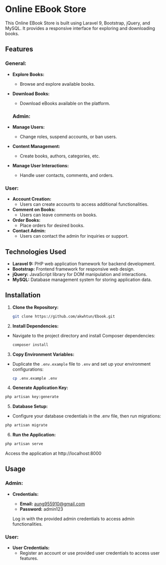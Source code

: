 # Online EBook Store

This Online EBook Store is built using Laravel 9, Bootstrap, jQuery, and MySQL. It provides a responsive interface for exploring and downloading books.

## Features

### General:

-   **Explore Books:**
    -   Browse and explore available books.
-   **Download Books:**

    -   Download eBooks available on the platform.

    ### Admin:

-   **Manage Users:**
    -   Change roles, suspend accounts, or ban users.
-   **Content Management:**
    -   Create books, authors, categories, etc.
-   **Manage User Interactions:**
    -   Handle user contacts, comments, and orders.

### User:

-   **Account Creation:**
    -   Users can create accounts to access additional functionalities.
-   **Comment on Books:**
    -   Users can leave comments on books.
-   **Order Books:**
    -   Place orders for desired books.
-   **Contact Admin:**
    -   Users can contact the admin for inquiries or support.

## Technologies Used

-   **Laravel 9:** PHP web application framework for backend development.
-   **Bootstrap:** Frontend framework for responsive web design.
-   **jQuery:** JavaScript library for DOM manipulation and interactions.
-   **MySQL:** Database management system for storing application data.

## Installation

1. **Clone the Repository:**
    ```bash
    git clone https://github.com/akwhtun/Ebook.git
    ```
2. **Install Dependencies:**

-   Navigate to the project directory and install Composer dependencies:

    ```bash
    composer install
    ```

3. **Copy Environment Variables:**

-   Duplicate the `.env.example` file to `.env` and set up your environment configurations:

    ```bash
    cp .env.example .env
    ```

4. **Generate Application Key:**

```bash
php artisan key:generate

```

5. **Database Setup:**

-   Configure your database credentials in the .env file, then run migrations:

```bash
php artisan migrate

```

6. **Run the Application:**

```bash
php artisan serve

```

Access the application at http://localhost:8000

## Usage

### Admin:

-   **Credentials:**

    -   **Email:** aung955910@gmail.com
    -   **Password:** admin123

    Log in with the provided admin credentials to access admin functionalities.

### User:

-   **User Credentials:**
    -   Register an account or use provided user credentials to access user features.
